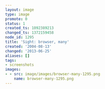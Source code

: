 ```yaml
---
layout: image
type: image
promote: 0
status: 1
created_ts: 1092389213
changed_ts: 1372159458
node_id: 1295
title: 'Sight: browser, many'
created: '2004-08-13'
changed: '2013-06-25'
aliases: []
tags:
- screenshots
images:
- - src: image/images/browser-many-1295.png
    name: browser-many-1295.png
---
```


